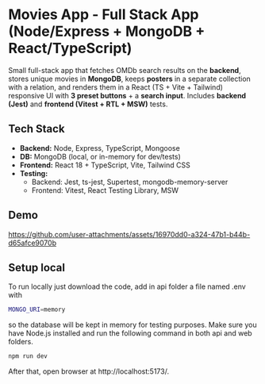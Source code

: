 # Movies App - Full Stack App (Node/Express + MongoDB + React/TypeScript)
Small full-stack app that fetches OMDb search results on the **backend**, stores unique movies in **MongoDB**, keeps **posters** in a separate collection with a relation, and renders them in a React (TS + Vite + Tailwind) responsive UI with **3 preset buttons** + a **search input**. Includes **backend (Jest)** and **frontend (Vitest + RTL + MSW)** tests.

## Tech Stack
- **Backend:** Node, Express, TypeScript, Mongoose
- **DB:** MongoDB (local, or in-memory for dev/tests)
- **Frontend:** React 18 + TypeScript, Vite, Tailwind CSS
- **Testing:**  
  - Backend: Jest, ts-jest, Supertest, mongodb-memory-server  
  - Frontend: Vitest, React Testing Library, MSW

## Demo
https://github.com/user-attachments/assets/16970dd0-a324-47b1-b44b-d65afce9070b

## Setup local
To run locally just download the code, add in api folder a file named .env with 
```sh
MONGO_URI=memory
```
so the database will be kept in memory for testing purposes.
Make sure you have Node.js installed and run the following command in both api and web folders.
```sh
npm run dev
```
After that, open browser at http://localhost:5173/.
